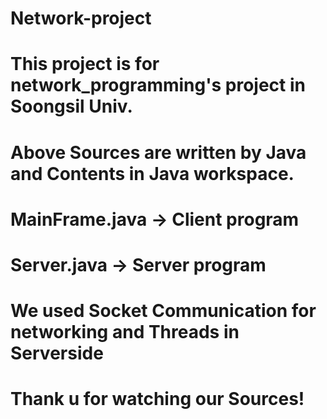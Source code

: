 # Network-project

# This project is for network_programming's project in Soongsil Univ.
# Above Sources are written by Java and Contents in Java workspace.

# MainFrame.java -> Client program

# Server.java -> Server program

# We used Socket Communication for networking and Threads in Serverside

# Thank u for watching our Sources!
